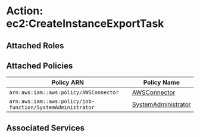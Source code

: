 # Action: ec2:CreateInstanceExportTask

## Attached Roles

## Attached Policies

| Policy ARN | Policy Name |
|------------|-------------|
| `arn:aws:iam::aws:policy/AWSConnector` | [AWSConnector](../policies.md#awsconnector) |
| `arn:aws:iam::aws:policy/job-function/SystemAdministrator` | [SystemAdministrator](../policies.md#systemadministrator) |

## Associated Services

